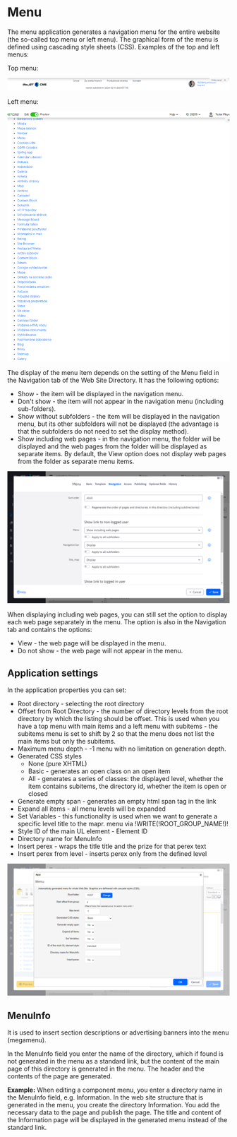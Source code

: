 # Menu

The menu application generates a navigation menu for the entire website (the so-called top menu or left menu). The graphical form of the menu is defined using cascading style sheets (CSS). Examples of the top and left menus:

Top menu:

![](top-menu.png)

Left menu:

![](left-menu.png)

The display of the menu item depends on the setting of the Menu field in the Navigation tab of the Web Site Directory. It has the following options:
- Show - the item will be displayed in the navigation menu.
- Don't show - the item will not appear in the navigation menu (including sub-folders).
- Show without subfolders - the item will be displayed in the navigation menu, but its other subfolders will not be displayed (the advantage is that the subfolders do not need to set the display method).
- Show including web pages - in the navigation menu, the folder will be displayed and the web pages from the folder will be displayed as separate items. By default, the View option does not display web pages from the folder as separate menu items.

![](groups-dialog.png)

When displaying including web pages, you can still set the option to display each web page separately in the menu. The option is also in the Navigation tab and contains the options:
- View - the web page will be displayed in the menu.
- Do not show - the web page will not appear in the menu.

## Application settings

In the application properties you can set:
- Root directory - selecting the root directory
- Offset from Root Directory - the number of directory levels from the root directory by which the listing should be offset. This is used when you have a top menu with main items and a left menu with subitems - the subitems menu is set to shift by 2 so that the menu does not list the main items but only the subitems.
- Maximum menu depth - -1 menu with no limitation on generation depth.
- Generated CSS styles
	- None (pure XHTML)
	- Basic - generates an open class on an open item
	- All - generates a series of classes: the displayed level, whether the item contains subitems, the directory id, whether the item is open or closed
- Generate empty span - generates an empty html span tag in the link
- Expand all items - all menu levels will be expanded
- Set Variables - this functionality is used when we want to generate a specific level title to the mapr. menu via !WRITE(!ROOT\_GROUP\_NAME!)!
- Style ID of the main UL element - Element ID
- Directory name for MenuInfo
- Insert perex - wraps the title <span class="title">title</span> and the prize for that <span class="perex">perex text</span>
- Insert perex from level - inserts perex only from the defined level

![](editor-dialog.png)

## MenuInfo

It is used to insert section descriptions or advertising banners into the menu (megamenu).

In the MenuInfo field you enter the name of the directory, which if found is not generated in the menu as a standard link, but the content of the main page of this directory is generated in the menu. The header and the contents of the page are generated.

**Example:**
When editing a component menu, you enter a directory name in the MenuInfo field, e.g. Information. In the web site structure that is generated in the menu, you create the directory Information. You add the necessary data to the page and publish the page. The title and content of the Information page will be displayed in the generated menu instead of the standard link.
